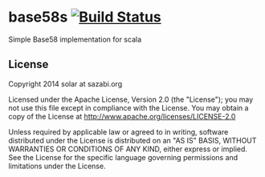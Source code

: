 # base58s [![Build Status](https://travis-ci.org/solar/base58s.svg?branch=master)](https://travis-ci.org/solar/base58s)

Simple Base58 implementation for scala

## License

Copyright 2014 solar at sazabi.org

Licensed under the Apache License, Version 2.0 (the "License"); you may not use this file except in compliance with the License.  You may obtain a copy of the License at http://www.apache.org/licenses/LICENSE-2.0

Unless required by applicable law or agreed to in writing, software distributed under the License is distributed on an "AS IS" BASIS, WITHOUT WARRANTIES OR CONDITIONS OF ANY KIND, either express or implied.  See the License for the specific language governing permissions and limitations under the License.
